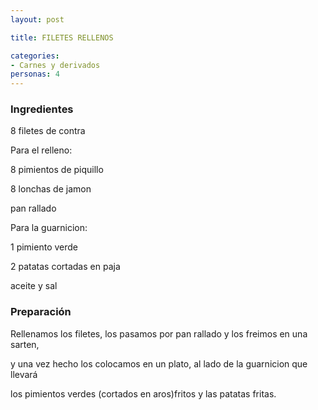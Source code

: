 ```yaml
---
layout: post

title: FILETES RELLENOS

categories:
- Carnes y derivados
personas: 4 
---
```


<h3>Ingredientes</h3>
8 filetes de contra

Para el relleno:

8 pimientos de piquillo

8 lonchas de jamon

pan rallado

Para la guarnicion:

1 pimiento verde

2 patatas cortadas en paja

aceite y sal

<h3>Preparación</h3>
Rellenamos los filetes, los pasamos por pan rallado y los freimos en una sarten,

y una vez hecho los colocamos en un plato, al lado de la guarnicion que llevará

los pimientos verdes (cortados en aros)fritos y las patatas fritas.